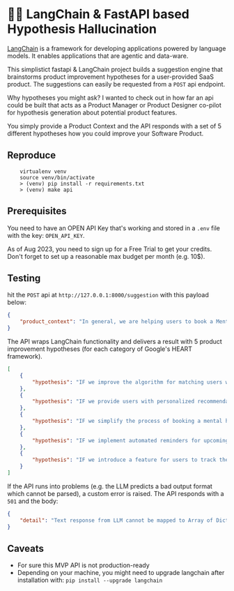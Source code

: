 # 🦜🔗  LangChain & FastAPI based Hypothesis Hallucination

[LangChain](https://python.langchain.com/docs/get_started/introduction) is a framework for developing applications powered by language models. It enables applications that are agentic and data-ware.

This simplistict fastapi & LangChain project builds a suggestion engine that brainstorms product improvement hypotheses for a user-provided SaaS product. The suggestions can easily be requested from a `POST` api endpoint.

Why hypotheses you might ask? I wanted to check out in how far an api could be built that acts as a Product Manager or Product Designer co-pilot for hypothesis generation about potential product features.

You simply provide a Product Context and the API responds with a set of 5 different hypotheses how you could improve your Software Product.

## Reproduce

```shell
    virtualenv venv
    source venv/bin/activate
    > (venv) pip install -r requirements.txt
    > (venv) make api
```

## Prerequisites

You need to have an OPEN API Key that's working and stored in a `.env` file with the key: `OPEN_API_KEY`.

As of Aug 2023, you need to sign up for a Free Trial to get your credits.
Don't forget to set up a reasonable max budget per month (e.g. 10$).

## Testing

hit the `POST` api at `http://127.0.0.1:8000/suggestion` with this payload below: 
```json
{
    "product_context": "In general, we are helping users to book a Mental Health meeting with a certified psychologist to improve their Mental Health goals. This area of the product deals with finding a suitable psychologist which is a good fit for the user (language, age, background, ...)."
}
```

The API wraps LangChain functionality and delivers a result with
5 product improvement hypotheses (for each category of Google's HEART framework).

```json
[
    {
        "hypothesis": "IF we improve the algorithm for matching users with suitable psychologists based on their language, age, and background, THEN there will be an improvement in adoption."
    },
    {
        "hypothesis": "IF we provide users with personalized recommendations for psychologists based on their previous sessions and ratings, THEN there will be an improvement in engagement."
    },
    {
        "hypothesis": "IF we simplify the process of booking a mental health meeting with a certified psychologist, THEN there will be an improvement in task_success."
    },
    {
        "hypothesis": "IF we implement automated reminders for upcoming mental health meetings, THEN there will be an improvement in retention."
    },
    {
        "hypothesis": "IF we introduce a feature for users to track their progress and set mental health goals, THEN there will be an improvement in happiness."
    }
]
```

If the API runs into problems (e.g. the LLM predicts a bad output format which cannot be parsed), a custom error is raised.
The API responds with a `501` and the body:

```json
{
    "detail": "Text response from LLM cannot be mapped to Array of Dict format."
}
```

## Caveats
- For sure this MVP API is not production-ready
- Depending on your machine, you might need to upgrade langchain after installation with: `pip install --upgrade langchain`

